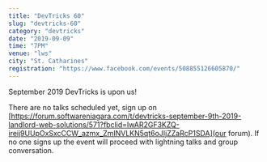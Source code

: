 ```yaml
---
title: "DevTricks 60"
slug: "devtricks-60"
category: "devtricks"
date: "2019-09-09"
time: "7PM"
venue: "lws"
city: "St. Catharines"
registration: "https://www.facebook.com/events/508855126605870/"
---
```


September 2019 DevTricks is upon us!

There are no talks scheduled yet, sign up on [https://forum.softwareniagara.com/t/devtricks-september-9th-2019-landlord-web-solutions/571?fbclid=IwAR2GF3KZQ-ireij9UUpOxSxcCCW_azmx_ZmINVLKN5qt6oJIjZZaRcP1SDA](our forum).
If no one signs up the event will proceed with lightning talks and group conversation.
